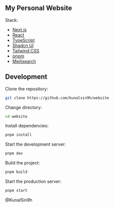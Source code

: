 ## My Personal Website

Stack:

- [Next.js](https://nextjs.org/)
- [React](https://reactjs.org/)
- [TypeScript](https://www.typescriptlang.org/)
- [Shadcn UI](https://ui.shadcn.com/)
- [Tailwind CSS](https://tailwindcss.com/)
- [pnpm](https://pnpm.js.org/)
- [Meilisearch](https://github.com/meilisearch/meilisearch)

## Development

Clone the repository:

```bash
git clone https://github.com/kunalsin9h/website
```

Change directory:

```bash
cd website
```

Install dependencies:

```bash
pnpm install
```

Start the development server:

```bash
pnpm dev
```

Build the project:

```bash
pnpm build
```

Start the production server:

```bash
pnpm start
```

@KunalSin9h
